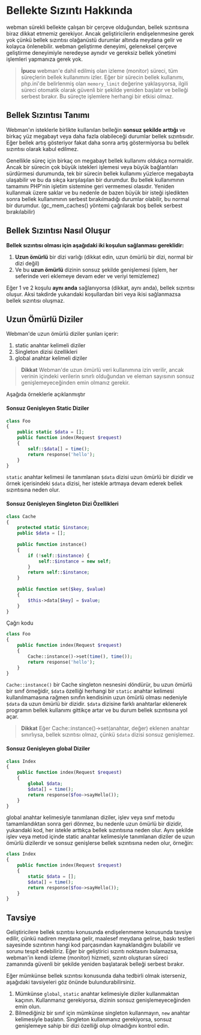# Bellekte Sızıntı Hakkında

webman sürekli bellekte çalışan bir çerçeve olduğundan, bellek sızıntısına biraz dikkat etmemiz gerekiyor. Ancak geliştiricilerin endişelenmesine gerek yok çünkü bellek sızıntısı olağanüstü durumlar altında meydana gelir ve kolayca önlenebilir. webman geliştirme deneyimi, geleneksel çerçeve geliştirme deneyimiyle neredeyse aynıdır ve gereksiz bellek yönetimi işlemleri yapmanıza gerek yok.

> **İpucu**
> webman'e dahil edilmiş olan izleme (monitor) süreci, tüm süreçlerin bellek kullanımını izler. Eğer bir sürecin bellek kullanımı, php.ini'de belirlenmiş olan `memory_limit` değerine yaklaşıyorsa, ilgili süreci otomatik olarak güvenli bir şekilde yeniden başlatır ve belleği serbest bırakır. Bu süreçte işlemlere herhangi bir etkisi olmaz.

## Bellek Sızıntısı Tanımı
Webman'ın isteklerle birlikte kullanılan belleğin **sonsuz şekilde arttığı** ve birkaç yüz megabayt veya daha fazla olabileceği durumlar bellek sızıntısıdır. Eğer bellek artış gösteriyor fakat daha sonra artış göstermiyorsa bu bellek sızıntısı olarak kabul edilmez.

Genellikle süreç için birkaç on megabayt bellek kullanımı oldukça normaldir. Ancak bir sürecin çok büyük istekleri işlemesi veya büyük bağlantıları sürdürmesi durumunda, tek bir sürecin bellek kullanımı yüzlerce megabayta ulaşabilir ve bu da sıkça karşılaşılan bir durumdur. Bu bellek kullanımının tamamını PHP'nin işletim sistemine geri vermemesi olasıdır. Yeniden kullanmak üzere saklar ve bu nedenle de bazen büyük bir isteği işledikten sonra bellek kullanımının serbest bırakılmadığı durumlar olabilir, bu normal bir durumdur. (gc_mem_caches() yöntemi çağrılarak boş bellek serbest bırakılabilir)

## Bellek Sızıntısı Nasıl Oluşur
**Bellek sızıntısı olması için aşağıdaki iki koşulun sağlanması gereklidir:**
1. **Uzun ömürlü** bir dizi varlığı (dikkat edin, uzun ömürlü bir dizi, normal bir dizi değil)
2. Ve bu **uzun ömürlü** dizinin sonsuz şekilde genişlemesi (işlem, her seferinde veri eklemeye devam eder ve veriyi temizlemez)

Eğer 1 ve 2 koşulu **aynı anda** sağlanıyorsa (dikkat, aynı anda), bellek sızıntısı oluşur. Aksi takdirde yukarıdaki koşullardan biri veya ikisi sağlanmazsa bellek sızıntısı oluşmaz.

## Uzun Ömürlü Diziler
Webman'de uzun ömürlü diziler şunları içerir:
1. static anahtar kelimeli diziler
2. Singleton dizisi özellikleri
3. global anahtar kelimeli diziler

> **Dikkat**
> Webman'de uzun ömürlü veri kullanımına izin verilir, ancak verinin içindeki verilerin sınırlı olduğundan ve eleman sayısının sonsuz genişlemeyeceğinden emin olmanız gerekir.

Aşağıda örneklerle açıklanmıştır

#### Sonsuz Genişleyen Static Diziler
```php
class Foo
{
    public static $data = [];
    public function index(Request $request)
    {
        self::$data[] = time();
        return response('hello');
    }
}
```

`static` anahtar kelimesi ile tanımlanan `$data` dizisi uzun ömürlü bir dizidir ve örnek içerisindeki `$data` dizisi, her istekle artmaya devam ederek bellek sızıntısına neden olur.

#### Sonsuz Genişleyen Singleton Dizi Özellikleri
```php
class Cache
{
    protected static $instance;
    public $data = [];
    
    public function instance()
    {
        if (!self::$instance) {
            self::$instance = new self;
        }
        return self::$instance;
    }
    
    public function set($key, $value)
    {
        $this->data[$key] = $value;
    }
}
```

Çağrı kodu
```php
class Foo
{
    public function index(Request $request)
    {
        Cache::instance()->set(time(), time());
        return response('hello');
    }
}
```

`Cache::instance()` bir Cache singleton nesnesini döndürür, bu uzun ömürlü bir sınıf örneğidir, `$data` özelliği herhangi bir `static` anahtar kelimesi kullanılmamasına rağmen sınıfın kendisinin uzun ömürlü olması nedeniyle `$data` da uzun ömürlü bir dizidir. `$data` dizisine farklı anahtarlar eklenerek programın bellek kullanımı gittikçe artar ve bu durum bellek sızıntısına yol açar.

> **Dikkat**
> Eğer Cache::instance()->set(anahtar, değer) eklenen anahtar sınırlıysa, bellek sızıntısı olmaz, çünkü `$data` dizisi sonsuz genişlemez.

#### Sonsuz Genişleyen global Diziler
```php
class Index
{
    public function index(Request $request)
    {
        global $data;
        $data[] = time();
        return response($foo->sayHello());
    }
}
```

global anahtar kelimesiyle tanımlanan diziler, işlev veya sınıf metodu tamamlandıktan sonra geri dönmez, bu nedenle uzun ömürlü bir dizidir, yukarıdaki kod, her istekle arttıkça bellek sızıntısına neden olur. Aynı şekilde işlev veya metod içinde static anahtar kelimesiyle tanımlanan diziler de uzun ömürlü dizilerdir ve sonsuz genişlerse bellek sızıntısına neden olur, örneğin:
```php
class Index
{
    public function index(Request $request)
    {
        static $data = [];
        $data[] = time();
        return response($foo->sayHello());
    }
}
```

## Tavsiye
Geliştiricilere bellek sızıntısı konusunda endişelenmeme konusunda tavsiye edilir, çünkü nadiren meydana gelir, maalesef meydana gelirse, baskı testleri sayesinde sızıntının hangi kod parçasından kaynaklandığını bulabilir ve sorunu tespit edebiliriz. Eğer bir geliştirici sızıntı noktasını bulamazsa, webman'in kendi izleme (monitor) hizmeti, sızıntı oluşturan süreci zamanında güvenli bir şekilde yeniden başlatarak belleği serbest bırakır.

Eğer mümkünse bellek sızıntısı konusunda daha tedbirli olmak isterseniz, aşağıdaki tavsiyeleri göz önünde bulundurabilirsiniz.
1. Mümkünse `global`, `static` anahtar kelimesiyle diziler kullanmaktan kaçının. Kullanmanız gerekiyorsa, dizinin sonsuz genişlemeyeceğinden emin olun.
2. Bilmediğiniz bir sınıf için mümkünse singleton kullanmayın, `new` anahtar kelimesiyle başlatın. Singleton kullanmanız gerekiyorsa, sonsuz genişlemeye sahip bir dizi özelliği olup olmadığını kontrol edin.
